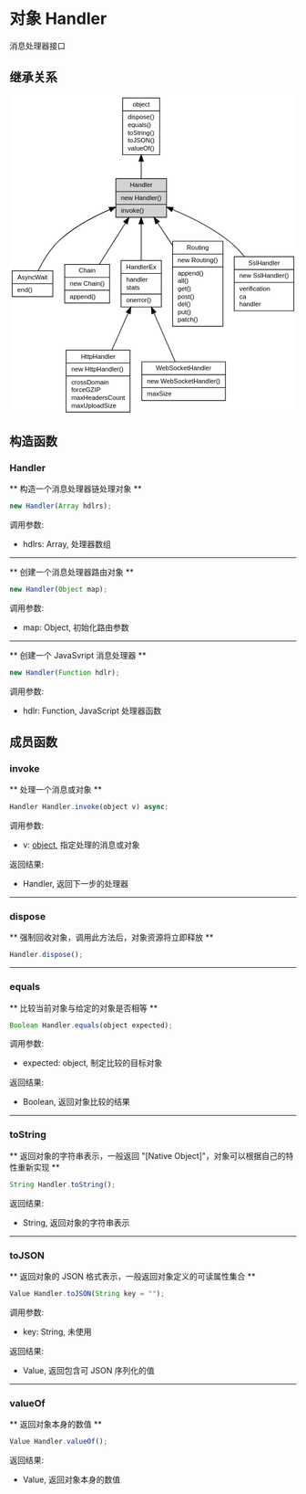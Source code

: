 # 对象 Handler
消息处理器接口

## 继承关系
<div class="inherits"><svg width="446pt" height="496pt" viewBox="0.00 0.00 445.94 496.00" xmlns="http://www.w3.org/2000/svg" xmlns:xlink="http://www.w3.org/1999/xlink">
<g id="graph0" class="graph" transform="scale(1 1) rotate(0) translate(4 492)">
<title>%0</title>
<polygon fill="#ffffff" stroke="transparent" points="-4,4 -4,-492 441.9445,-492 441.9445,4 -4,4"/>
<!-- object -->
<g id="node1" class="node">
<title>object</title>
<g id="a_node1"><a xlink:href="object.md" xlink:title="object">
<polygon fill="#ffffff" stroke="#000000" points="171.7805,-399.5 171.7805,-487.5 229.4435,-487.5 229.4435,-399.5 171.7805,-399.5"/>
<text text-anchor="middle" x="200.612" y="-474.5" font-family="Helvetica,sans-Serif" font-size="10.00" fill="#000000">object</text>
<polyline fill="none" stroke="#000000" points="171.7805,-467.5 229.4435,-467.5 "/>
<text text-anchor="start" x="179.7805" y="-454.5" font-family="Helvetica,sans-Serif" font-size="10.00" fill="#000000">dispose()</text>
<text text-anchor="start" x="179.7805" y="-442.5" font-family="Helvetica,sans-Serif" font-size="10.00" fill="#000000">equals()</text>
<text text-anchor="start" x="179.7805" y="-430.5" font-family="Helvetica,sans-Serif" font-size="10.00" fill="#000000">toString()</text>
<text text-anchor="start" x="179.7805" y="-418.5" font-family="Helvetica,sans-Serif" font-size="10.00" fill="#000000">toJSON()</text>
<text text-anchor="start" x="179.7805" y="-406.5" font-family="Helvetica,sans-Serif" font-size="10.00" fill="#000000">valueOf()</text>
</a>
</g>
</g>
<!-- Handler -->
<g id="node2" class="node">
<title>Handler</title>
<g id="a_node2"><a xlink:title="Handler">
<polygon fill="#d3d3d3" stroke="#000000" points="161.2235,-302.5 161.2235,-362.5 240.0005,-362.5 240.0005,-302.5 161.2235,-302.5"/>
<text text-anchor="middle" x="200.612" y="-349.5" font-family="Helvetica,sans-Serif" font-size="10.00" fill="#000000">Handler</text>
<polyline fill="none" stroke="#000000" points="161.2235,-342.5 240.0005,-342.5 "/>
<text text-anchor="start" x="169.2235" y="-329.5" font-family="Helvetica,sans-Serif" font-size="10.00" fill="#000000">new Handler()</text>
<polyline fill="none" stroke="#000000" points="161.2235,-322.5 240.0005,-322.5 "/>
<text text-anchor="start" x="169.2235" y="-309.5" font-family="Helvetica,sans-Serif" font-size="10.00" fill="#000000">invoke()</text>
</a>
</g>
</g>
<!-- object&#45;&gt;Handler -->
<g id="edge1" class="edge">
<title>object-&gt;Handler</title>
<path fill="none" stroke="#000000" d="M200.612,-389.0719C200.612,-379.9417 200.612,-370.7729 200.612,-362.5542"/>
<polygon fill="#000000" stroke="#000000" points="197.1121,-389.3109 200.612,-399.3109 204.1121,-389.311 197.1121,-389.3109"/>
</g>
<!-- AsyncWait -->
<g id="node3" class="node">
<title>AsyncWait</title>
<g id="a_node3"><a xlink:href="AsyncWait.md" xlink:title="AsyncWait">
<polygon fill="#ffffff" stroke="#000000" points="0,-179.5 0,-219.5 63.224,-219.5 63.224,-179.5 0,-179.5"/>
<text text-anchor="middle" x="31.612" y="-206.5" font-family="Helvetica,sans-Serif" font-size="10.00" fill="#000000">AsyncWait</text>
<polyline fill="none" stroke="#000000" points="0,-199.5 63.224,-199.5 "/>
<text text-anchor="start" x="8" y="-186.5" font-family="Helvetica,sans-Serif" font-size="10.00" fill="#000000">end()</text>
</a>
</g>
</g>
<!-- Handler&#45;&gt;AsyncWait -->
<g id="edge2" class="edge">
<title>Handler-&gt;AsyncWait</title>
<path fill="none" stroke="#000000" d="M151.5687,-314.4697C125.9517,-303.3209 95.3041,-287.086 72.612,-266 58.5033,-252.8899 47.4316,-233.8632 40.3687,-219.5173"/>
<polygon fill="#000000" stroke="#000000" points="150.539,-317.8338 161.1133,-318.493 153.258,-311.3835 150.539,-317.8338"/>
</g>
<!-- Chain -->
<g id="node4" class="node">
<title>Chain</title>
<g id="a_node4"><a xlink:href="Chain.md" xlink:title="Chain">
<polygon fill="#ffffff" stroke="#000000" points="81.6675,-169.5 81.6675,-229.5 151.5565,-229.5 151.5565,-169.5 81.6675,-169.5"/>
<text text-anchor="middle" x="116.612" y="-216.5" font-family="Helvetica,sans-Serif" font-size="10.00" fill="#000000">Chain</text>
<polyline fill="none" stroke="#000000" points="81.6675,-209.5 151.5565,-209.5 "/>
<text text-anchor="start" x="89.6675" y="-196.5" font-family="Helvetica,sans-Serif" font-size="10.00" fill="#000000">new Chain()</text>
<polyline fill="none" stroke="#000000" points="81.6675,-189.5 151.5565,-189.5 "/>
<text text-anchor="start" x="89.6675" y="-176.5" font-family="Helvetica,sans-Serif" font-size="10.00" fill="#000000">append()</text>
</a>
</g>
</g>
<!-- Handler&#45;&gt;Chain -->
<g id="edge3" class="edge">
<title>Handler-&gt;Chain</title>
<path fill="none" stroke="#000000" d="M176.1927,-293.8362C163.259,-273.3577 147.611,-248.5818 135.5975,-229.5603"/>
<polygon fill="#000000" stroke="#000000" points="173.2519,-295.7343 181.5511,-302.3202 179.1703,-291.9963 173.2519,-295.7343"/>
</g>
<!-- HandlerEx -->
<g id="node5" class="node">
<title>HandlerEx</title>
<g id="a_node5"><a xlink:href="HandlerEx.md" xlink:title="HandlerEx">
<polygon fill="#ffffff" stroke="#000000" points="169.276,-163.5 169.276,-235.5 231.948,-235.5 231.948,-163.5 169.276,-163.5"/>
<text text-anchor="middle" x="200.612" y="-222.5" font-family="Helvetica,sans-Serif" font-size="10.00" fill="#000000">HandlerEx</text>
<polyline fill="none" stroke="#000000" points="169.276,-215.5 231.948,-215.5 "/>
<text text-anchor="start" x="177.276" y="-202.5" font-family="Helvetica,sans-Serif" font-size="10.00" fill="#000000">handler</text>
<text text-anchor="start" x="177.276" y="-190.5" font-family="Helvetica,sans-Serif" font-size="10.00" fill="#000000">stats</text>
<polyline fill="none" stroke="#000000" points="169.276,-183.5 231.948,-183.5 "/>
<text text-anchor="start" x="177.276" y="-170.5" font-family="Helvetica,sans-Serif" font-size="10.00" fill="#000000">onerror()</text>
</a>
</g>
</g>
<!-- Handler&#45;&gt;HandlerEx -->
<g id="edge4" class="edge">
<title>Handler-&gt;HandlerEx</title>
<path fill="none" stroke="#000000" d="M200.612,-292.1386C200.612,-274.167 200.612,-253.1665 200.612,-235.7083"/>
<polygon fill="#000000" stroke="#000000" points="197.1121,-292.3202 200.612,-302.3202 204.1121,-292.3203 197.1121,-292.3202"/>
</g>
<!-- Routing -->
<g id="node8" class="node">
<title>Routing</title>
<g id="a_node8"><a xlink:href="Routing.md" xlink:title="Routing">
<polygon fill="#ffffff" stroke="#000000" points="249.4985,-133.5 249.4985,-265.5 327.7255,-265.5 327.7255,-133.5 249.4985,-133.5"/>
<text text-anchor="middle" x="288.612" y="-252.5" font-family="Helvetica,sans-Serif" font-size="10.00" fill="#000000">Routing</text>
<polyline fill="none" stroke="#000000" points="249.4985,-245.5 327.7255,-245.5 "/>
<text text-anchor="start" x="257.4985" y="-232.5" font-family="Helvetica,sans-Serif" font-size="10.00" fill="#000000">new Routing()</text>
<polyline fill="none" stroke="#000000" points="249.4985,-225.5 327.7255,-225.5 "/>
<text text-anchor="start" x="257.4985" y="-212.5" font-family="Helvetica,sans-Serif" font-size="10.00" fill="#000000">append()</text>
<text text-anchor="start" x="257.4985" y="-200.5" font-family="Helvetica,sans-Serif" font-size="10.00" fill="#000000">all()</text>
<text text-anchor="start" x="257.4985" y="-188.5" font-family="Helvetica,sans-Serif" font-size="10.00" fill="#000000">get()</text>
<text text-anchor="start" x="257.4985" y="-176.5" font-family="Helvetica,sans-Serif" font-size="10.00" fill="#000000">post()</text>
<text text-anchor="start" x="257.4985" y="-164.5" font-family="Helvetica,sans-Serif" font-size="10.00" fill="#000000">del()</text>
<text text-anchor="start" x="257.4985" y="-152.5" font-family="Helvetica,sans-Serif" font-size="10.00" fill="#000000">put()</text>
<text text-anchor="start" x="257.4985" y="-140.5" font-family="Helvetica,sans-Serif" font-size="10.00" fill="#000000">patch()</text>
</a>
</g>
</g>
<!-- Handler&#45;&gt;Routing -->
<g id="edge7" class="edge">
<title>Handler-&gt;Routing</title>
<path fill="none" stroke="#000000" d="M226.2184,-293.7995C233.4913,-282.8074 241.5819,-270.5796 249.4624,-258.6693"/>
<polygon fill="#000000" stroke="#000000" points="223.1797,-292.0492 220.5806,-302.3202 229.0176,-295.9118 223.1797,-292.0492"/>
</g>
<!-- SslHandler -->
<g id="node9" class="node">
<title>SslHandler</title>
<g id="a_node9"><a xlink:href="SslHandler.md" xlink:title="SslHandler">
<polygon fill="#ffffff" stroke="#000000" points="345.2795,-157.5 345.2795,-241.5 437.9445,-241.5 437.9445,-157.5 345.2795,-157.5"/>
<text text-anchor="middle" x="391.612" y="-228.5" font-family="Helvetica,sans-Serif" font-size="10.00" fill="#000000">SslHandler</text>
<polyline fill="none" stroke="#000000" points="345.2795,-221.5 437.9445,-221.5 "/>
<text text-anchor="start" x="353.2795" y="-208.5" font-family="Helvetica,sans-Serif" font-size="10.00" fill="#000000">new SslHandler()</text>
<polyline fill="none" stroke="#000000" points="345.2795,-201.5 437.9445,-201.5 "/>
<text text-anchor="start" x="353.2795" y="-188.5" font-family="Helvetica,sans-Serif" font-size="10.00" fill="#000000">verification</text>
<text text-anchor="start" x="353.2795" y="-176.5" font-family="Helvetica,sans-Serif" font-size="10.00" fill="#000000">ca</text>
<text text-anchor="start" x="353.2795" y="-164.5" font-family="Helvetica,sans-Serif" font-size="10.00" fill="#000000">handler</text>
</a>
</g>
</g>
<!-- Handler&#45;&gt;SslHandler -->
<g id="edge8" class="edge">
<title>Handler-&gt;SslHandler</title>
<path fill="none" stroke="#000000" d="M249.4207,-314.6021C276.7044,-303.1902 310.3877,-286.6603 336.612,-266 345.4385,-259.0462 353.8139,-250.4592 361.245,-241.7927"/>
<polygon fill="#000000" stroke="#000000" points="247.9951,-311.4035 240.0597,-318.4235 250.6408,-317.8843 247.9951,-311.4035"/>
</g>
<!-- HttpHandler -->
<g id="node6" class="node">
<title>HttpHandler</title>
<g id="a_node6"><a xlink:href="HttpHandler.md" xlink:title="HttpHandler">
<polygon fill="#ffffff" stroke="#000000" points="83.9385,-.5 83.9385,-96.5 183.2855,-96.5 183.2855,-.5 83.9385,-.5"/>
<text text-anchor="middle" x="133.612" y="-83.5" font-family="Helvetica,sans-Serif" font-size="10.00" fill="#000000">HttpHandler</text>
<polyline fill="none" stroke="#000000" points="83.9385,-76.5 183.2855,-76.5 "/>
<text text-anchor="start" x="91.9385" y="-63.5" font-family="Helvetica,sans-Serif" font-size="10.00" fill="#000000">new HttpHandler()</text>
<polyline fill="none" stroke="#000000" points="83.9385,-56.5 183.2855,-56.5 "/>
<text text-anchor="start" x="91.9385" y="-43.5" font-family="Helvetica,sans-Serif" font-size="10.00" fill="#000000">crossDomain</text>
<text text-anchor="start" x="91.9385" y="-31.5" font-family="Helvetica,sans-Serif" font-size="10.00" fill="#000000">forceGZIP</text>
<text text-anchor="start" x="91.9385" y="-19.5" font-family="Helvetica,sans-Serif" font-size="10.00" fill="#000000">maxHeadersCount</text>
<text text-anchor="start" x="91.9385" y="-7.5" font-family="Helvetica,sans-Serif" font-size="10.00" fill="#000000">maxUploadSize</text>
</a>
</g>
</g>
<!-- HandlerEx&#45;&gt;HttpHandler -->
<g id="edge5" class="edge">
<title>HandlerEx-&gt;HttpHandler</title>
<path fill="none" stroke="#000000" d="M180.4788,-154.1252C172.4287,-135.9824 163.1467,-115.0633 154.9778,-96.6527"/>
<polygon fill="#000000" stroke="#000000" points="177.3088,-155.6107 184.5638,-163.3317 183.7072,-152.7716 177.3088,-155.6107"/>
</g>
<!-- WebSocketHandler -->
<g id="node7" class="node">
<title>WebSocketHandler</title>
<g id="a_node7"><a xlink:href="WebSocketHandler.md" xlink:title="WebSocketHandler">
<polygon fill="#ffffff" stroke="#000000" points="201.662,-18.5 201.662,-78.5 331.562,-78.5 331.562,-18.5 201.662,-18.5"/>
<text text-anchor="middle" x="266.612" y="-65.5" font-family="Helvetica,sans-Serif" font-size="10.00" fill="#000000">WebSocketHandler</text>
<polyline fill="none" stroke="#000000" points="201.662,-58.5 331.562,-58.5 "/>
<text text-anchor="start" x="209.662" y="-45.5" font-family="Helvetica,sans-Serif" font-size="10.00" fill="#000000">new WebSocketHandler()</text>
<polyline fill="none" stroke="#000000" points="201.662,-38.5 331.562,-38.5 "/>
<text text-anchor="start" x="209.662" y="-25.5" font-family="Helvetica,sans-Serif" font-size="10.00" fill="#000000">maxSize</text>
</a>
</g>
</g>
<!-- HandlerEx&#45;&gt;WebSocketHandler -->
<g id="edge6" class="edge">
<title>HandlerEx-&gt;WebSocketHandler</title>
<path fill="none" stroke="#000000" d="M220.5295,-153.9311C231.1674,-129.593 243.9693,-100.3038 253.3774,-78.7791"/>
<polygon fill="#000000" stroke="#000000" points="217.2187,-152.767 216.4206,-163.3317 223.6327,-155.5705 217.2187,-152.767"/>
</g>
</g>
</svg></div>

## 构造函数
        
### Handler
** 构造一个消息处理器链处理对象 **

```JavaScript
new Handler(Array hdlrs);
```

调用参数:
* hdlrs: Array, 处理器数组

--------------------------
** 创建一个消息处理器路由对象 **

```JavaScript
new Handler(Object map);
```

调用参数:
* map: Object, 初始化路由参数

--------------------------
** 创建一个 JavaSvript 消息处理器 **

```JavaScript
new Handler(Function hdlr);
```

调用参数:
* hdlr: Function, JavaScript 处理器函数

## 成员函数
        
### invoke
** 处理一个消息或对象 **

```JavaScript
Handler Handler.invoke(object v) async;
```

调用参数:
* v: [object](object.md), 指定处理的消息或对象

返回结果:
* Handler, 返回下一步的处理器

--------------------------
### dispose
** 强制回收对象，调用此方法后，对象资源将立即释放 **

```JavaScript
Handler.dispose();
```

--------------------------
### equals
** 比较当前对象与给定的对象是否相等 **

```JavaScript
Boolean Handler.equals(object expected);
```

调用参数:
* expected: object, 制定比较的目标对象

返回结果:
* Boolean, 返回对象比较的结果

--------------------------
### toString
** 返回对象的字符串表示，一般返回 "[Native Object]"，对象可以根据自己的特性重新实现 **

```JavaScript
String Handler.toString();
```

返回结果:
* String, 返回对象的字符串表示

--------------------------
### toJSON
** 返回对象的 JSON 格式表示，一般返回对象定义的可读属性集合 **

```JavaScript
Value Handler.toJSON(String key = "");
```

调用参数:
* key: String, 未使用

返回结果:
* Value, 返回包含可 JSON 序列化的值

--------------------------
### valueOf
** 返回对象本身的数值 **

```JavaScript
Value Handler.valueOf();
```

返回结果:
* Value, 返回对象本身的数值

